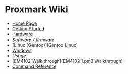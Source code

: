 # Proxmark Wiki
 * [Home Page](HomePage)
 * [Getting Started](GettingStarted)
 * [Hardware](Hardware)
 * *Software / firmware*
  * [Linux (Gentoo)](Gentoo Linux)
  * [Windows](Windows)
 * *Usage*
  * [EM4102 Walk through](EM4102 1.pm3 Walkthrough)
  * [Command Reference](commands)